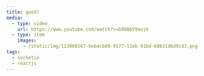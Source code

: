 ```yaml
---
title: good?
media:
  - type: video
    url: https://www.youtube.com/watch?v=b980bV9eujU
  - type: item
    images:
      - /static/img/113008567-6ebdcb80-9177-11eb-91bd-6863196d9cd3.png
tags:
  - socketio
  - reactjs
---
```

